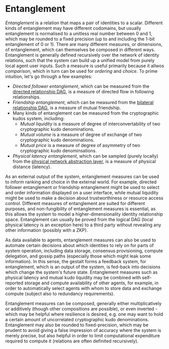 # Entanglement

_Entanglement_ is a relation that maps a pair of identities to a scalar. Different kinds of entanglement may have different codomains, but usually entanglement is normalised to a unitless real number between 0 and 1, which may be rounded to a fixed precision (up to and including the 1-bit entanglement of 0 or 1). There are many different measures, or dimensions, of entanglement, which can themselves be composed in different ways. Entanglement is generally defined recursively over the network of identity relations, such that the system can build up a unified model from purely local agent user inputs. Such a measure is useful primarily because it allwos _comparison_, which in turn can be used for _ordering_ and _choice_. To prime intuition, let's go through a few examples:

- _Directed follower entanglement_, which can be measured from the [directed relationship DAG](./logical-dags/directed-relationship-dag.md), is a measure of directed flow in following relationships.
- _Friendship entanglement_, which can be measured from the [bilateral relationship DAG](./logical-dags/bilateral-relationship-dag.md), is a measure of mutual friendship.
- Many kinds of entanglement can be measured from the cryptographic kudos system, including:
  - _Mutual liquidity_ is a measure of degree of interconvertability of two cryptographic kudo denominations.
  - _Mutual volume_ is a measure of degree of exchange of two cryptographic kudo denominations.
  - _Mutual price_ is a measure of degree of asymmetry of two cryptographic kudo denominsations.
- _Physical latency entanglement_, which can be sampled (purely locally) from the [physical network abstraction layer](./network/physical-network-abstraction.md), is a measure of physical distance (latency).

As an external output of the system, entanglement measures can be used to inform ranking and choice in the external world. For example, directed follower entanglement or friendship entanglement might be used to select and order information displayed on a user interface, while mutual liquidity might be used to make a decision about trustworthiness or resource access control. Different measures of entanglement are suited for different purposes, and non-fungibility of entanglement measures is essential, as this allows the system to model a higher-dimensionality identity relationship space. Entanglement can usually be proved from the logical DAG (local physical latency is an exception here) to a third party without revealing any other information (possibly with a ZKP).

As data available to agents, entanglement measures can also be used to automate certain decisions about which identities to rely on for parts of system operation, including data storage, consensus provisioning, compute delegation, and gossip paths (especially those which might leak some information). In this sense, the gestalt forms a feedback system, for entanglement, which is an output of the system, is fed-back into decisions which change the system's future state. Entanglement measures such as physical latency and mutual kudo liquidity may be combined with self-reported storage and compute availability of other agents, for example, in order to automatically select agents with whom to store data and exchange compute (subject also to redundancy requirements).

Entanglement measures can be composed, generally either multiplicatively or additively (though other compositions are possible), or even inverted - which may be helpful where resilience is desired, e.g. one may want to hold a certain amount of uncorrelated cryptographic kudo denominations. Entanglement may also be rounded to fixed-precision, which may be prudent to avoid giving a false impression of accuracy where the system is merely precise, but also helpful in order to limit computational expenditure required to compute it (relations are often definited recursively).